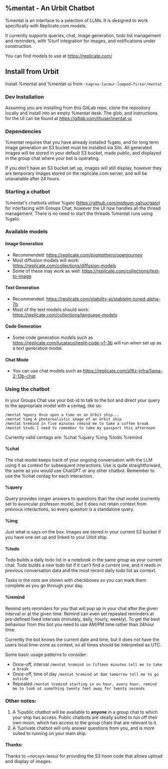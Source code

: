 ## %mentat - An Urbit Chatbot

%mentat is an interface to a selection of LLMs.  It is designed to work specifically 
with Replicate.com models.

It currently supports queries, chat, image generation, todo list management and reminders, 
with %turf integration for images, and notifications under construction.

You can find models to use at https://replicate.com/


## Install from Urbit

Install %mentat and %mentat-ui from `~tagrev-lacmur-lomped-firser/mentat`


### Dev Installation

Assuming you are installing from this GitLab repo, clone the repository locally and install into an
empty %mentat desk.  The glob, and instructions for the UI can be found at https://gitlab.com/thuser/mentat-ui


### Dependencies

%mentat requires that you have already installed %gato, and for long term image generation an S3 bucket must be installed via Silo.  All generated images will be stored in your default S3 bucket, made public, and displayed in the group chat where your bot is operating.

If you don't have an S3 bucket set up, images will still display, however they are temporary images stored on the replicate.com server, and will be unavailable after 24 hours.


### Starting a chatbot

%mentat's chatbots utilise %gato (https://github.com/midsum-salrux/gato) for interfacing with Groups Chat, however the UI now handles all the  thread management.  There is no need to start the threads %mentat runs using %gato.


### Available models

#### Image Generation

* Recommended: https://replicate.com/prompthero/openjourney
* Most diffusion models will work: https://replicate.com/collections/diffusion-models
* Some of these may work as well: https://replicate.com/collections/text-to-image

#### Text Generation

* Recommended: https://replicate.com/stability-ai/stablelm-tuned-alpha-7b
* Most of the text models should work: https://replicate.com/collections/language-models

#### Code Generation

* Some code generation models such as https://replicate.com/lucataco/replit-code-v1-3b will run when set up as a text generation model.

#### Chat Mode

* You can use chat models such as https://replicate.com/a16z-infra/llama-2-13b-chat


### Using the chatbot

In your Groups Chat use your bot-id to talk to the bot and direct your query to the appropriate
model with a centag, like so:

```
/mentat %query Once upon a time on an Urbit ship...
/mentat %img A photorealistic image of an Urbit ship
/mentat %remind in five minutes remind me to take a coffee break
/mentat %todo I need to remember to take my passport this afternoon
```

Currently valid centags are:
%chat
%query 
%img 
%todo
%remind

#### %chat
The chat model keeps track of your ongoing conversation with the LLM using it as context for subsequent interactions.  Use is quite straightforward, the same as you would use ChatGPT or any other chatbot.
Remember to use the %chat centag for each interaction.

#### %query
Query provides longer answers to questions than the chat model (currently set to avuncular professor mode), but it does not retain context from previous interactions, so every question is a standalone query.

#### %img
Just what is says on the box.  Images are stored in your current S3 bucket if you have one set up and linked to your Urbit ship.

#### %todo
Todo builds a daily todo list in a notebook in the same group as your current chat.  Todo builds a new todo list if it can't find a current one, and it reads in previous conversation data and the most recent daily todo list as context.

Tasks in the note are shown with checkboxes so you can mark them complete as you go through your day.

#### %remind
Remind sets reminders for you that will pop up in your chat after the given interval or at the given time.  Remind can even set repeated reminders at pre-defined fixed intervals (minutely, daily, hourly, weekly).  To get the best behaviour from this bot you need to use AM/PM time rather than 24hour time.

Currently the bot knows the current date and time, but it does not have the users local time-zone as context, so all times should be interpreted as UTC.

Some basic usage patterns to consider:
* Once-off, interval    `/mentat %remind in fifteen minutes tell me to take a break`
* Once-off, time of day `/mentat %remind at 8am tomorrow tell me to go outside`
* Repeated              `/mentat %remind starting in on hour, every hour, remind me to look at something twenty feet away for twenty seconds`


###  Other notes: 

1. A %public chatbot will be available to **anyone** in a group chat to which your ship has access.
Public chatbots are ideally suited to run off their own moon, which has access to the group chats that are
relevant to it.
2. A %private chatbot will only answer questions from you, and is more suited to running on your main ship.


####  Thanks:

Thanks to ~nocsyx-lassul for providing the S3 hoon code that allows upload and display of images.

